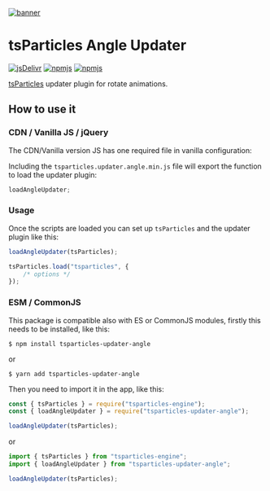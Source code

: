 [![banner](https://particles.js.org/images/banner2.png)](https://particles.js.org)

# tsParticles Angle Updater

[![jsDelivr](https://data.jsdelivr.com/v1/package/npm/tsparticles-updater-angle/badge)](https://www.jsdelivr.com/package/npm/tsparticles-updater-angle)
[![npmjs](https://badge.fury.io/js/tsparticles-updater-angle.svg)](https://www.npmjs.com/package/tsparticles-updater-angle)
[![npmjs](https://img.shields.io/npm/dt/tsparticles-updater-angle)](https://www.npmjs.com/package/tsparticles-updater-angle)

[tsParticles](https://github.com/matteobruni/tsparticles) updater plugin for rotate animations.

## How to use it

### CDN / Vanilla JS / jQuery

The CDN/Vanilla version JS has one required file in vanilla configuration:

Including the `tsparticles.updater.angle.min.js` file will export the function to load the updater plugin:

```javascript
loadAngleUpdater;
```

### Usage

Once the scripts are loaded you can set up `tsParticles` and the updater plugin like this:

```javascript
loadAngleUpdater(tsParticles);

tsParticles.load("tsparticles", {
    /* options */
});
```

### ESM / CommonJS

This package is compatible also with ES or CommonJS modules, firstly this needs to be installed, like this:

```shell
$ npm install tsparticles-updater-angle
```

or

```shell
$ yarn add tsparticles-updater-angle
```

Then you need to import it in the app, like this:

```javascript
const { tsParticles } = require("tsparticles-engine");
const { loadAngleUpdater } = require("tsparticles-updater-angle");

loadAngleUpdater(tsParticles);
```

or

```javascript
import { tsParticles } from "tsparticles-engine";
import { loadAngleUpdater } from "tsparticles-updater-angle";

loadAngleUpdater(tsParticles);
```
